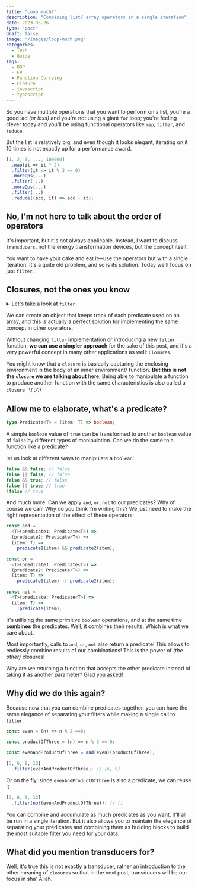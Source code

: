 ```yaml
---
title: "Loop much?"
description: "Combining list/ array operators in a single iteration"
date: 2023-05-26
type: "post"
draft: false
image: "/images/loop-much.png"
categories:
  - Tech
  - Guide
tags:
  - OOP
  - FP
  - Function Currying
  - Closure
  - javascript
  - typescript
---
```


So you have multiple operations that you want to perform on a list, you're a good lad _(or lass)_ and you're not using a giant `for` loop; you're feeling clever today and you'll be using functional operators like `map`, `filter`, and `reduce`.

But the list is relatively big, and even though it looks elegant, iterating on it 10 times is not exactly up for a performance award.

```js
[1, 2, 3, ..., 100000]
  .map(it => it * 2)
  .filter(it => it % 3 == 0)
  .moreOps(...)
  .filter(...)
  .moreOps(...)
  .filter(...)
  .reduce((acc, it) => acc + it);
```

## No, I'm not here to talk about the order of operators
It's important, but it's not always applicable. Instead, I want to discuss `transducers`, not the energy transformation devices, but the concept itself.

You want to have your cake and eat it—use the operators but with a single iteration. It's a quite old problem, and so is its solution. Today we'll focus on just `filter`.

## Closures, not the ones you know

<details>
  <summary>Let's take a look at <code>filter</code></summary>

It takes a predicate function that receives an item and `returns` a `boolean` value. Based on this returned value the item is either kept or discarded.

```js
const evenOnly = [1, 2, 3, 4, 5, 6].filter(it => it % 2 == 0) // [2, 4, 6]
```
</details>

We can create an object that keeps track of each predicate used on an array, and this is actually a perfect solution for implementing the same concept in other operators.

Without changing `filter` implementation or introducing a new `filter` function, **we can use a simpler approach** for the sake of this post, and it's a very powerful concept in many other applications as well: `Closures`.

You might know that a `closure` is basically capturing the enclosing environment in the body of an inner environment/ function. __But this is not the `closure` we are talking about__ here; Being able to manipulate a function to produce another function with the same characteristics is also called a `closure` ¯\\_(ツ)_/¯

## Allow me to elaborate, what's a predicate?
``` ts
type Predicate<T> = (item: T) => boolean;
```

A simple `boolean` value of `true` can be transformed to another `boolean` value of `false` by different types of manipulation. Can we do the same to a function like a predicate?

let us look at different ways to manipulate a `boolean`:
```js
false && false; // false
false || false; // false
false && true; // false
false || true; // true
!false // true
```
And much more. Can we apply `and`, `or`, `not` to our predicates? Why of course we can! Why do you think I'm writing this? We just need  to make the right representation of the effect of these operators:

```ts
const and =
  <T>(predicate1: Predicate<T>) =>
  (predicate2: Predicate<T>) =>
  (item: T) =>
    predicate1(item) && predicate2(item);
```
```ts
const or =
  <T>(predicate1: Predicate<T>) =>
  (predicate2: Predicate<T>) =>
  (item: T) =>
    predicate1(item) || predicate2(item);
```
```ts
const not =
  <T>(predicate: Predicate<T>) =>
  (item: T) =>
    !predicate(item);
```

It's utilising the same primitive `boolean` operations, and at the same time __combines__ the predicates. Well, it combines their results. Which is what we care about.

Most importantly, calls to `and`, `or`, `not` also return a predicate! This allows to endlessly combine results of our combinations! This is the power of _(the other)_ closures!

Why are we returning a function that accepts the other predicate instead of taking it as another parameter? [Glad you asked](https://blog.mhashim6.me/fp-and-oop-are-close-siblings/)!

## Why did we do this again?
Because now that you can combine predicates together, you can have the same elegance of separating your filters while making a single call to `filter`:

```ts
const even = (n) => n % 2 ==0;
```
```ts
const productOfThree = (n) => n % 3 == 0;
```
```ts
const evenAndProductOfThree = and(even)(productOfThree);
```
```ts
[3, 6, 9, 12]
  .filter(evenAndProductOfThree); // [6, 9]
```
Or on the fly, since `evenAndProductOfThree` is also a predicate, we can reuse it
```ts
[3, 6, 9, 12]
  .filter(not(evenAndProductOfThree)); // []
```
You can combine and accumulate as much predicates as you want, it'll all be run in a single iteration. But it also allows you to maintain the elegance of separating your predicates and combining them as building blocks to build the most suitable filter you need for your data.

## What did you mention transducers for?
Well, it's true this is not exactly a transducer, rather an introduction to the other meaning of `closures` so that in the next post, transducers will be our focus in sha' Allah.
